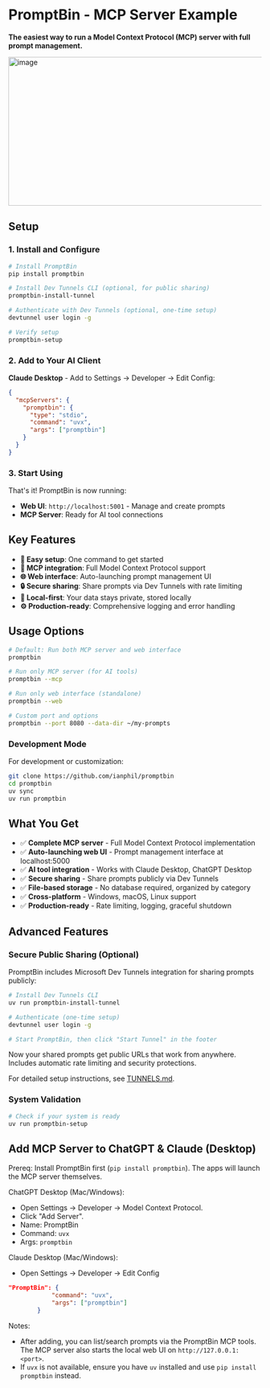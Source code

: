 # PromptBin - MCP Server Example

**The easiest way to run a Model Context Protocol (MCP) server with full prompt management.**

<img width="1200" height="296" alt="image" src="https://github.com/user-attachments/assets/f4609b53-bac7-4b58-871a-fee1b0f300ce" />


## Setup

### 1. Install and Configure

```bash
# Install PromptBin
pip install promptbin

# Install Dev Tunnels CLI (optional, for public sharing)
promptbin-install-tunnel

# Authenticate with Dev Tunnels (optional, one-time setup)
devtunnel user login -g

# Verify setup
promptbin-setup
```

### 2. Add to Your AI Client

**Claude Desktop** - Add to Settings → Developer → Edit Config:
```json
{
  "mcpServers": {
    "promptbin": {
      "type": "stdio",
      "command": "uvx",
      "args": ["promptbin"]
    }
  }
}
```

### 3. Start Using

That's it! PromptBin is now running:
- **Web UI**: `http://localhost:5001` - Manage and create prompts
- **MCP Server**: Ready for AI tool connections

## Key Features
- **🚀 Easy setup**: One command to get started
- **🔗 MCP integration**: Full Model Context Protocol support
- **🌐 Web interface**: Auto-launching prompt management UI
- **🔒 Secure sharing**: Share prompts via Dev Tunnels with rate limiting
- **📁 Local-first**: Your data stays private, stored locally
- **⚙️ Production-ready**: Comprehensive logging and error handling

## Usage Options

```bash
# Default: Run both MCP server and web interface
promptbin

# Run only MCP server (for AI tools)
promptbin --mcp

# Run only web interface (standalone)
promptbin --web

# Custom port and options
promptbin --port 8080 --data-dir ~/my-prompts
```

### Development Mode
For development or customization:
```bash
git clone https://github.com/ianphil/promptbin
cd promptbin
uv sync
uv run promptbin
```

## What You Get

- ✅ **Complete MCP server** - Full Model Context Protocol implementation
- ✅ **Auto-launching web UI** - Prompt management interface at localhost:5000
- ✅ **AI tool integration** - Works with Claude Desktop, ChatGPT Desktop
- ✅ **Secure sharing** - Share prompts publicly via Dev Tunnels
- ✅ **File-based storage** - No database required, organized by category
- ✅ **Cross-platform** - Windows, macOS, Linux support
- ✅ **Production-ready** - Rate limiting, logging, graceful shutdown

## Advanced Features

### Secure Public Sharing (Optional)
PromptBin includes Microsoft Dev Tunnels integration for sharing prompts publicly:

```bash
# Install Dev Tunnels CLI
uv run promptbin-install-tunnel

# Authenticate (one-time setup)
devtunnel user login -g

# Start PromptBin, then click "Start Tunnel" in the footer
```

Now your shared prompts get public URLs that work from anywhere. Includes automatic rate limiting and security protections.

For detailed setup instructions, see [TUNNELS.md](TUNNELS.md).

### System Validation
```bash
# Check if your system is ready
uv run promptbin-setup
```

## Add MCP Server to ChatGPT & Claude (Desktop)

Prereq: Install PromptBin first (`pip install promptbin`). The apps will launch the MCP server themselves.

ChatGPT Desktop (Mac/Windows):
- Open Settings → Developer → Model Context Protocol.
- Click "Add Server".
- Name: PromptBin
- Command: `uvx`
- Args: `promptbin`

Claude Desktop (Mac/Windows):
- Open Settings → Developer → Edit Config

```json
"PromptBin": {
            "command": "uvx",
            "args": ["promptbin"]
        }
```

Notes:
- After adding, you can list/search prompts via the PromptBin MCP tools. The MCP server also starts the local web UI on `http://127.0.0.1:<port>`.
- If `uvx` is not available, ensure you have `uv` installed and use `pip install promptbin` instead.
